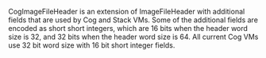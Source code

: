 CogImageFileHeader is an extension of ImageFileHeader with additional fields that are used by Cog and Stack VMs. Some of the additional fields are encoded as short short integers, which are 16 bits when the header word size is 32, and 32 bits when the header word size is 64. All current Cog VMs use 32 bit word size with 16 bit short integer fields.